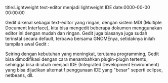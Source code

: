 title:Lightweight text-editor menjadi lightweight IDE
date:0000-00-00 00:00:00

Gedit dikenal sebagai text-editor yang ringan, dengan sistem MDI (Multiple Document Interface), kita bisa mengedit beberapa dokumen menggunakan editor ini dengan mudah dan ringan. Gedit juga biasanya juga sudah terinstal secara default, terbawa bersama GNOMEnya, setidaknya inilah tampilan awal Gedit :

Seiring dengan kebutuhan yang meningkat, terutama programming, Gedit bisa dimodifikasi dengan cara menambahkan plugin-plugin tertentu, sehingga bisa di ubah menjadi IDE (Integrated Development Environment) yang bisa dijadikan alternatif penggunaan IDE yang "besar" seperti eclipse, netbeans, dll.
